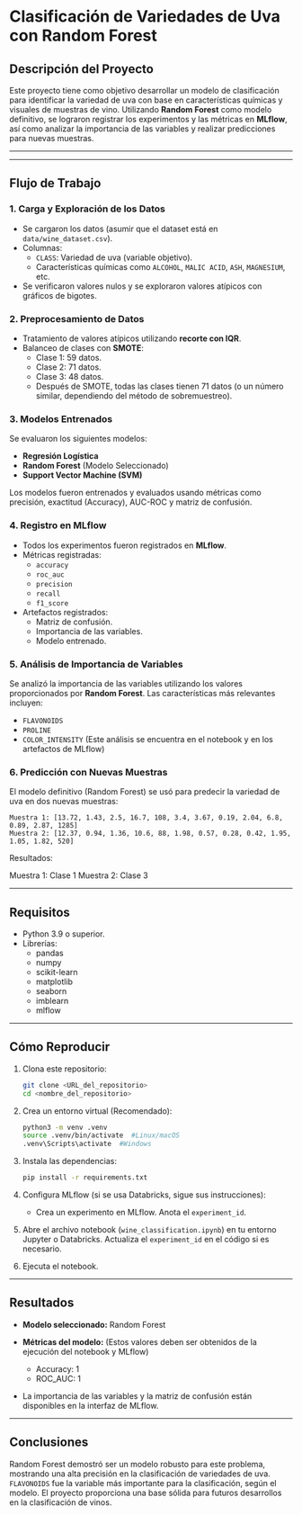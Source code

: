 
# Clasificación de Variedades de Uva con Random Forest

## Descripción del Proyecto

Este proyecto tiene como objetivo desarrollar un modelo de clasificación para identificar la variedad de uva con base en características químicas y visuales de muestras de vino. Utilizando **Random Forest** como modelo definitivo, se lograron registrar los experimentos y las métricas en **MLflow**, así como analizar la importancia de las variables y realizar predicciones para nuevas muestras.

---

---

## Flujo de Trabajo

### 1. Carga y Exploración de los Datos

- Se cargaron los datos (asumir que el dataset está en `data/wine_dataset.csv`).
- Columnas:
  - `CLASS`: Variedad de uva (variable objetivo).
  - Características químicas como `ALCOHOL`, `MALIC ACID`, `ASH`, `MAGNESIUM`, etc.
- Se verificaron valores nulos y se exploraron valores atípicos con gráficos de bigotes.

### 2. Preprocesamiento de Datos

- Tratamiento de valores atípicos utilizando **recorte con IQR**.
- Balanceo de clases con **SMOTE**:
  - Clase 1: 59 datos.
  - Clase 2: 71 datos.
  - Clase 3: 48 datos.
  - Después de SMOTE, todas las clases tienen 71 datos (o un número similar, dependiendo del método de sobremuestreo).

### 3. Modelos Entrenados

Se evaluaron los siguientes modelos:

- **Regresión Logística**
- **Random Forest** (Modelo Seleccionado)
- **Support Vector Machine (SVM)**

Los modelos fueron entrenados y evaluados usando métricas como precisión, exactitud (Accuracy), AUC-ROC y matriz de confusión.

### 4. Registro en MLflow

- Todos los experimentos fueron registrados en **MLflow**.
- Métricas registradas:
  - `accuracy`
  - `roc_auc`
  - `precision`
  - `recall`
  - `f1_score`
- Artefactos registrados:
  - Matriz de confusión.
  - Importancia de las variables.
  - Modelo entrenado.

### 5. Análisis de Importancia de Variables

Se analizó la importancia de las variables utilizando los valores proporcionados por **Random Forest**. Las características más relevantes incluyen:

- `FLAVONOIDS`
- `PROLINE`
- `COLOR_INTENSITY`  (Este análisis se encuentra en el notebook y en los artefactos de MLflow)

### 6. Predicción con Nuevas Muestras

El modelo definitivo (Random Forest) se usó para predecir la variedad de uva en dos nuevas muestras:

```plaintext
Muestra 1: [13.72, 1.43, 2.5, 16.7, 108, 3.4, 3.67, 0.19, 2.04, 6.8, 0.89, 2.87, 1285]
Muestra 2: [12.37, 0.94, 1.36, 10.6, 88, 1.98, 0.57, 0.28, 0.42, 1.95, 1.05, 1.82, 520]
```

Resultados:

Muestra 1: Clase 1
Muestra 2: Clase 3


---

## Requisitos

- Python 3.9 o superior.
- Librerías:
  - pandas
  - numpy
  - scikit-learn
  - matplotlib
  - seaborn
  - imblearn
  - mlflow

---

## Cómo Reproducir

1. Clona este repositorio:
   ```bash
   git clone <URL_del_repositorio>
   cd <nombre_del_repositorio>
   ```

2. Crea un entorno virtual (Recomendado):
   ```bash
   python3 -m venv .venv
   source .venv/bin/activate  #Linux/macOS
   .venv\Scripts\activate  #Windows
   ```

3. Instala las dependencias:
   ```bash
   pip install -r requirements.txt
   ```

4. Configura MLflow (si se usa Databricks, sigue sus instrucciones):
   - Crea un experimento en MLflow.  Anota el `experiment_id`.

5. Abre el archivo notebook (`wine_classification.ipynb`) en tu entorno Jupyter o Databricks.  Actualiza el `experiment_id` en el código si es necesario.

6. Ejecuta el notebook.

---

## Resultados

- **Modelo seleccionado:** Random Forest
- **Métricas del modelo:** (Estos valores deben ser obtenidos de la ejecución del notebook y MLflow)
    - Accuracy:  1
    - ROC_AUC: 1


- La importancia de las variables y la matriz de confusión están disponibles en la interfaz de MLflow.

---

## Conclusiones

Random Forest demostró ser un modelo robusto para este problema, mostrando una alta precisión en la clasificación de variedades de uva.  `FLAVONOIDS` fue la variable más importante para la clasificación, según el modelo.  El proyecto proporciona una base sólida para futuros desarrollos en la clasificación de vinos.

